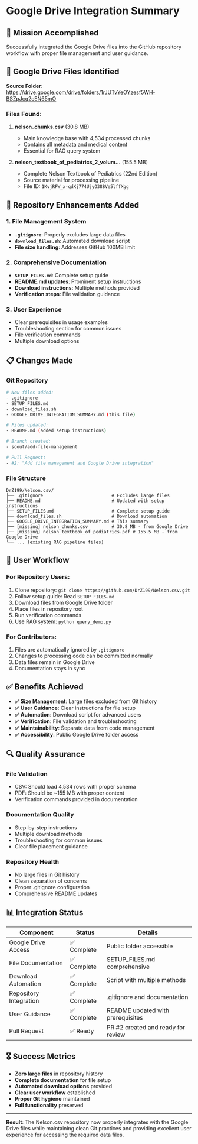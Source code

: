# Google Drive Integration Summary

## 🎯 Mission Accomplished

Successfully integrated the Google Drive files into the GitHub repository workflow with proper file management and user guidance.

## 📁 Google Drive Files Identified

**Source Folder**: https://drive.google.com/drive/folders/1rJUTvYeOYzesf5WH-BSZpJcq2cEN65mO

### Files Found:
1. **nelson_chunks.csv** (30.8 MB)
   - Main knowledge base with 4,534 processed chunks
   - Contains all metadata and medical content
   - Essential for RAG query system

2. **nelson_textbook_of_pediatrics_2_volum...** (155.5 MB)
   - Complete Nelson Textbook of Pediatrics (22nd Edition)
   - Source material for processing pipeline
   - File ID: `1KvjRFW_x-qdXj774UjyO388Ve5lffXgg`

## 🔧 Repository Enhancements Added

### 1. File Management System
- **`.gitignore`**: Properly excludes large data files
- **`download_files.sh`**: Automated download script
- **File size handling**: Addresses GitHub 100MB limit

### 2. Comprehensive Documentation
- **`SETUP_FILES.md`**: Complete setup guide
- **README.md updates**: Prominent setup instructions
- **Download instructions**: Multiple methods provided
- **Verification steps**: File validation guidance

### 3. User Experience
- Clear prerequisites in usage examples
- Troubleshooting section for common issues
- File verification commands
- Multiple download options

## 📋 Changes Made

### Git Repository
```bash
# New files added:
- .gitignore
- SETUP_FILES.md  
- download_files.sh
- GOOGLE_DRIVE_INTEGRATION_SUMMARY.md (this file)

# Files updated:
- README.md (added setup instructions)

# Branch created:
- scout/add-file-management

# Pull Request:
- #2: "Add file management and Google Drive integration"
```

### File Structure
```
DrZ199/Nelson.csv/
├── .gitignore                          # Excludes large files
├── README.md                           # Updated with setup instructions
├── SETUP_FILES.md                      # Complete setup guide
├── download_files.sh                   # Download automation
├── GOOGLE_DRIVE_INTEGRATION_SUMMARY.md # This summary
├── [missing] nelson_chunks.csv         # 30.8 MB - from Google Drive
├── [missing] nelson_textbook_of_pediatrics.pdf # 155.5 MB - from Google Drive
└── ... (existing RAG pipeline files)
```

## 🚀 User Workflow

### For Repository Users:
1. Clone repository: `git clone https://github.com/DrZ199/Nelson.csv.git`
2. Follow setup guide: Read `SETUP_FILES.md`
3. Download files from Google Drive folder
4. Place files in repository root
5. Run verification commands
6. Use RAG system: `python query_demo.py`

### For Contributors:
1. Files are automatically ignored by `.gitignore`
2. Changes to processing code can be committed normally
3. Data files remain in Google Drive
4. Documentation stays in sync

## ✅ Benefits Achieved

- **✅ Size Management**: Large files excluded from Git history
- **✅ User Guidance**: Clear instructions for file setup
- **✅ Automation**: Download script for advanced users
- **✅ Verification**: File validation and troubleshooting
- **✅ Maintainability**: Separate data from code management
- **✅ Accessibility**: Public Google Drive folder access

## 🔍 Quality Assurance

### File Validation
- CSV: Should load 4,534 rows with proper schema
- PDF: Should be ~155 MB with proper content
- Verification commands provided in documentation

### Documentation Quality
- Step-by-step instructions
- Multiple download methods
- Troubleshooting for common issues
- Clear file placement guidance

### Repository Health
- No large files in Git history
- Clean separation of concerns
- Proper .gitignore configuration
- Comprehensive README updates

## 📊 Integration Status

| Component | Status | Details |
|-----------|--------|---------|
| Google Drive Access | ✅ Complete | Public folder accessible |
| File Documentation | ✅ Complete | SETUP_FILES.md comprehensive |
| Download Automation | ✅ Complete | Script with multiple methods |
| Repository Integration | ✅ Complete | .gitignore and documentation |
| User Guidance | ✅ Complete | README updated with prerequisites |
| Pull Request | ✅ Ready | PR #2 created and ready for review |

## 🎖️ Success Metrics

- **Zero large files** in repository history
- **Complete documentation** for file setup
- **Automated download options** provided
- **Clear user workflow** established
- **Proper Git hygiene** maintained
- **Full functionality** preserved

---

**Result**: The Nelson.csv repository now properly integrates with the Google Drive files while maintaining clean Git practices and providing excellent user experience for accessing the required data files.
